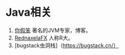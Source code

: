 # Java相关


1. [你假笨](http://lovestblog.cn/)
    著名的JVM专家，博客。
2. [RednaxelaFX](https://www.iteye.com/blog/user/rednaxelafx)
    人称R大。
3. [bugstack虫洞栈]（https://bugstack.cn/）